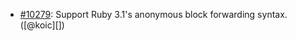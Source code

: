 * [#10279](https://github.com/rubocop/rubocop/pull/10279): Support Ruby 3.1's anonymous block forwarding syntax. ([@koic][])
